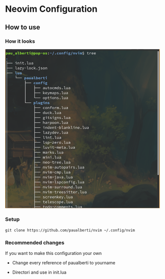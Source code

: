 # Neovim Configuration
## How to use
### How it looks
![Alt text](neovim-config-structure.png)
### Setup
```
git clone https://github.com/paualberti/nvim ~/.config/nvim
```
### Recommended changes
If you want to make this configuration your own
* Change every reference of paualberti to yourname
- Directori and use in init.lua
